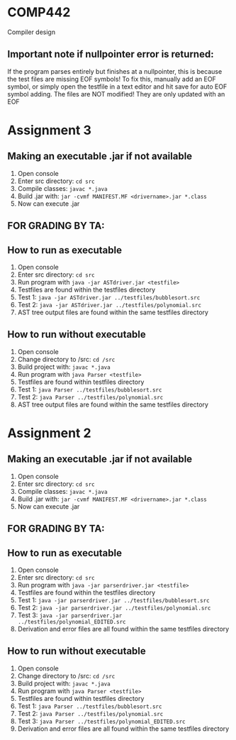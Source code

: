 # COMP442
Compiler design

## Important note if nullpointer error is returned: 
If the program parses entirely but finishes at a nullpointer, this is because the test files are missing EOF symbols!
To fix this, manually add an EOF symbol, or simply open the testfile in a text editor and hit save for auto EOF symbol adding.
The files are NOT modified! They are only updated with an EOF


# Assignment 3
## Making an executable .jar if not available
1. Open console
2. Enter src directory: `cd src`
3. Compile classes: `javac *.java`
4. Build .jar with: `jar -cvmf MANIFEST.MF <drivername>.jar *.class`
5. Now can execute <drivername>.jar

## FOR GRADING BY TA:
## How to run as executable
1. Open console
2. Enter src directory: `cd src`
3. Run program with `java -jar ASTdriver.jar <testfile>`
4. Testfiles are found within the testfiles directory
5. Test 1: `java -jar ASTdriver.jar ../testfiles/bubblesort.src`
6. Test 2: `java -jar ASTdriver.jar ../testfiles/polynomial.src`
8. AST tree output files are found within the same testfiles directory

## How to run without executable
1. Open console
2. Change directory to /src: `cd /src`
3. Build project with: `javac *.java`
4. Run program with `java Parser <testfile>`
5. Testfiles are found within testfiles directory
6. Test 1: `java Parser ../testfiles/bubblesort.src`
7. Test 2: `java Parser ../testfiles/polynomial.src`
8. AST tree output files are found within the same testfiles directory







# Assignment 2
## Making an executable .jar if not available
1. Open console
2. Enter src directory: `cd src`
3. Compile classes: `javac *.java`
4. Build .jar with: `jar -cvmf MANIFEST.MF <drivername>.jar *.class`
5. Now can execute <drivername>.jar

## FOR GRADING BY TA:
## How to run as executable
1. Open console
2. Enter src directory: `cd src`
3. Run program with `java -jar parserdriver.jar <testfile>`
4. Testfiles are found within the testfiles directory
5. Test 1: `java -jar parserdriver.jar ../testfiles/bubblesort.src`
6. Test 2: `java -jar parserdriver.jar ../testfiles/polynomial.src`
7. Test 3: `java -jar parserdriver.jar ../testfiles/polynomial_EDITED.src`
8. Derivation and error files are all found within the same testfiles directory

## How to run without executable
1. Open console
2. Change directory to /src: `cd /src`
3. Build project with: `javac *.java`
4. Run program with `java Parser <testfile>`
5. Testfiles are found within testfiles directory
6. Test 1: `java Parser ../testfiles/bubblesort.src`
7. Test 2: `java Parser ../testfiles/polynomial.src`
8. Test 3: `java Parser ../testfiles/polynomial_EDITED.src`
9. Derivation and error files are all found within the same testfiles directory


